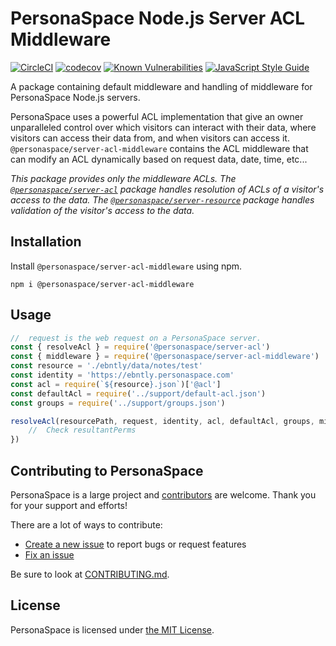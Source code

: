 # PersonaSpace Node.js Server ACL Middleware
[![CircleCI](https://circleci.com/gh/personaspace/node-server-acl-middleware/tree/master.svg?style=svg)](https://circleci.com/gh/personaspace/node-server-acl-middleware/tree/master)
[![codecov](https://codecov.io/gh/personaspace/node-acl-middleware/branch/master/graph/badge.svg)](https://codecov.io/gh/personaspace/node-server-acl-middleware)
[![Known Vulnerabilities](https://snyk.io/test/github/personaspace/node-server-acl-middleware/master/badge.svg?targetFile=package.json)](https://snyk.io/test/github/personaspace/node-server-acl-middleware/master?targetFile=package.json)
[![JavaScript Style Guide](https://img.shields.io/badge/code_style-standard-brightgreen.svg)](https://standardjs.com)

A package containing default middleware and handling of middleware for PersonaSpace Node.js servers.

PersonaSpace uses a powerful ACL implementation that give an owner unparalleled control over which visitors can interact with their data, where visitors can access their data from, and when visitors can access it. `@personaspace/server-acl-middleware` contains the ACL middleware that can modify an ACL dynamically based on request data, date, time, etc...

*This package provides only the middleware ACLs. The [`@personaspace/server-acl`](https://github.com/personaspace/node-server-acl) package handles resolution of ACLs of a visitor's access to the data. The [`@personaspace/server-resource`](https://github.com/personaspace/node-server-resource) package handles validation of the visitor's access to the data.*

## Installation

Install `@personaspace/server-acl-middleware` using npm.
```
npm i @personaspace/server-acl-middleware
```

## Usage

```js
//  request is the web request on a PersonaSpace server.
const { resolveAcl } = require('@personaspace/server-acl')
const { middleware } = require('@personaspace/server-acl-middleware')
const resource = './ebntly/data/notes/test'
const identity = 'https://ebntly.personaspace.com'
const acl = require(`${resource}.json`)['@acl']
const defaultAcl = require('../support/default-acl.json')
const groups = require('../support/groups.json')

resolveAcl(resourcePath, request, identity, acl, defaultAcl, groups, middleware, (resultantPerms) => {
    //  Check resultantPerms
})
```

## Contributing to PersonaSpace
PersonaSpace is a large project and [contributors](https://github.com/personaspace/node-server-acl-middleware/blob/master/CONTRIBUTORS.md) are welcome. Thank you for your support and efforts!

There are a lot of ways to contribute:

* [Create a new issue](https://github.com/personaspace/node-server-acl-middleware/issues/new) to report bugs or request features
* [Fix an issue](https://github.com/personaspace/node-server-acl-middleware/issues)

Be sure to look at [CONTRIBUTING.md](https://github.com/personaspace/node-server-acl-middleware/blob/master/CONTRIBUTING.md).

## License
PersonaSpace is licensed under [the MIT License](https://github.com/personaspace/node-server-acl-middleware/blob/master/LICENSE).
